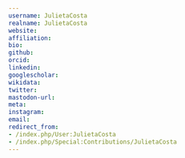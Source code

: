 ```yaml
---
username: JulietaCosta
realname: JulietaCosta
website: 
affiliation: 
bio: 
github: 
orcid: 
linkedin: 
googlescholar: 
wikidata: 
twitter: 
mastodon-url: 
meta:
instagram:
email:
redirect_from:
- /index.php/User:JulietaCosta
- /index.php/Special:Contributions/JulietaCosta
---
```

